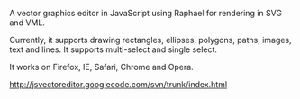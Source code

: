 A vector graphics editor in JavaScript using Raphael for rendering in SVG and VML.

Currently, it supports drawing rectangles, ellipses, polygons, paths, images, text and lines. It supports multi-select and single select.

It works on Firefox, IE, Safari, Chrome and Opera.

http://jsvectoreditor.googlecode.com/svn/trunk/index.html